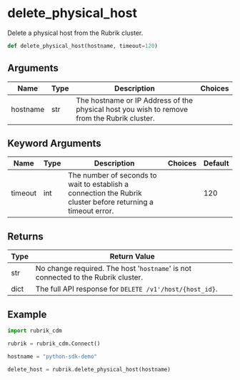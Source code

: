 # delete_physical_host

Delete a physical host from the Rubrik cluster.
```py
def delete_physical_host(hostname, timeout=120)
```

## Arguments
| Name        | Type | Description                                                                 | Choices |
|-------------|------|-----------------------------------------------------------------------------|---------|
| hostname  | str  | The hostname or IP Address of the physical host you wish to remove from the Rubrik cluster. |         |
## Keyword Arguments
| Name        | Type | Description                                                                 | Choices | Default |
|-------------|------|-----------------------------------------------------------------------------|---------|---------|
| timeout  | int  | The number of seconds to wait to establish a connection the Rubrik cluster before returning a timeout error.  |         |    120     |

## Returns
| Type | Return Value                                                                                   |
|------|-----------------------------------------------------------------------------------------------|
| str  | No change required. The host '`hostname`' is not connected to the Rubrik cluster. |
| dict  | The full API response for `DELETE /v1'/host/{host_id}`. |
## Example
```py
import rubrik_cdm

rubrik = rubrik_cdm.Connect()

hostname = "python-sdk-demo"

delete_host = rubrik.delete_physical_host(hostname)
```